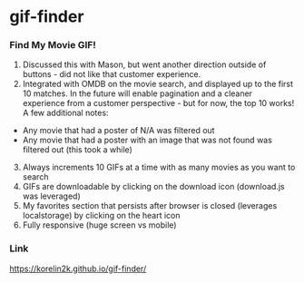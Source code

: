 # gif-finder

### Find My Movie GIF!
1. Discussed this with Mason, but went another direction outside of buttons - did not like that customer experience.
2. Integrated with OMDB on the movie search, and displayed up to the first 10 matches. In the future will enable pagination and a cleaner experience from a customer perspective - but for now, the top 10 works! A few additional notes:
  * Any movie that had a poster of N/A was filtered out
  * Any movie that had a poster with an image that was not found was filtered out (this took a while)
3. Always increments 10 GIFs at a time with as many movies as you want to search
4. GIFs are downloadable by clicking on the download icon (download.js was leveraged)
5. My favorites section that persists after browser is closed (leverages localstorage) by clicking on the heart icon
5. Fully responsive (huge screen vs mobile)


### Link
https://korelin2k.github.io/gif-finder/